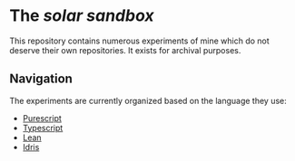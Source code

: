 # The _solar sandbox_

This repository contains numerous experiments of mine which do not deserve their own repositories. It exists for archival purposes.

## Navigation

The experiments are currently organized based on the language they use:

- [Purescript](./purescript/)
- [Typescript](./typescript/)
- [Lean](./lean/)
- [Idris](./idris/)
